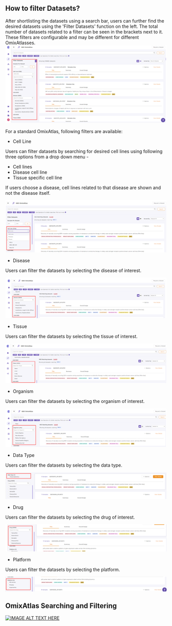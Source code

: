How to filter Datasets?
-----------------------

After shortlisting the datasets using a search bar, users can further find the desired datasets using the 'Filter Datasets' function on the left. The total number of datasets related to a filter can be seen in the brackets next to it. These filters are configurable and may be different for different OmixAtlasses.
![Filter](../img/OmixAtlas-Images/6a.png) 

For a standard OmixAtlas, following filters are available:

- Cell Line

Users can filter datasets by searching for desired cell lines using following three options from a drop down menu -

- Cell lines
- Disease cell line
- Tissue specific cell line

If users choose a disease, cell lines related to that disease are shown and not the disease itself.

![Filter](../img/OmixAtlas-Images/7a.png)


- Disease

Users can filter the datasets by selecting the disease of interest.

![Filter](../img/OmixAtlas-Images/8a.png)


- Tissue

Users can filter the datasets by selecting the tissue of interest.

![Filter](../img/OmixAtlas-Images/9a.png)

- Organism

Users can filter the datasets by selecting the organism of interest.

![Filter](../img/OmixAtlas-Images/10a.png)
- Data Type

Users can filter the datasets by selecting the data type.

![Filter](../img/OmixAtlas-Images/11a.png)

- Drug

Users can filter the datasets by selecting the drug of interest.

![Filter](../img/OmixAtlas-Images/12a.png)

- Platform

Users can filter the datasets by selecting the platform.

![Filter](../img/OmixAtlas-Images/13a.png)

## OmixAtlas Searching and Filtering 
[![IMAGE ALT TEXT HERE](https://img.youtube.com/vi/bHdl6I2YAoc/0.jpg)](https://www.youtube.com/watch?v=bHdl6I2YAoc)
